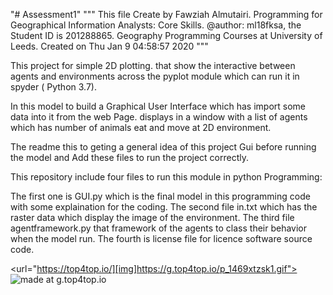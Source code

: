 "# Assessment1" 
"""
This file Create by Fawziah Almutairi.
Programming for Geographical Information Analysts: Core Skills.
@author: ml18fksa, the Student ID is 201288865.
Geography Programming Courses at University of Leeds.
Created on Thu Jan  9 04:58:57 2020
"""

This project for simple 2D plotting. that show the  interactive between agents and environments across the pyplot module 
which can run it in spyder ( Python 3.7).

In this model to build  a Graphical User Interface which has  import some data into it from the web Page.
displays in a window with a list of agents which has number of  animals eat and move at 2D environment.

The readme this to geting a general idea of this project Gui before running the model and
Add these files to run the project correctly.

This repository include four files to run this module in python Programming:
    
The first one is GUI.py which is the final model in this programming code with some explaination for the coding. 
The second file in.txt  which has the raster data which display the image of the environment.
The third file agentframework.py that framework of the agents to class their behavior when the model run.
The fourth is license file for licence software source code.
 
<url="https://top4top.io/][img]https://g.top4top.io/p_1469xtzsk1.gif"><img src="https://top4top.io/][img]https://g.top4top.io/p_1469xtzsk1.gif" title="made at g.top4top.io"/></a>
